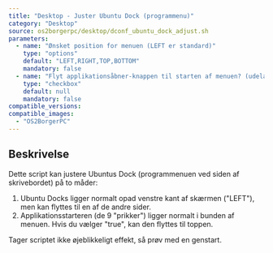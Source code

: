 ```yaml
---
title: "Desktop - Juster Ubuntu Dock (programmenu)"
category: "Desktop"
source: os2borgerpc/desktop/dconf_ubuntu_dock_adjust.sh
parameters:
  - name: "Ønsket position for menuen (LEFT er standard)"
    type: "options"
    default: "LEFT,RIGHT,TOP,BOTTOM"
    mandatory: false
  - name: "Flyt applikationsåbner-knappen til starten af menuen? (udeladt hak er standard)"
    type: "checkbox"
    default: null
    mandatory: false
compatible_versions:
compatible_images:
  - "OS2BorgerPC"
---
```


## Beskrivelse
Dette script kan justere Ubuntus Dock (programmenuen ved siden af skrivebordet) på to måder:

1. Ubuntu Docks ligger normalt opad venstre kant af skærmen ("LEFT"), men kan flyttes til en af de andre sider.
2. Applikationsstarteren (de 9 "prikker") ligger normalt i bunden af menuen. Hvis du vælger "true", kan den flyttes til toppen.

Tager scriptet ikke øjeblikkeligt effekt, så prøv med en genstart.